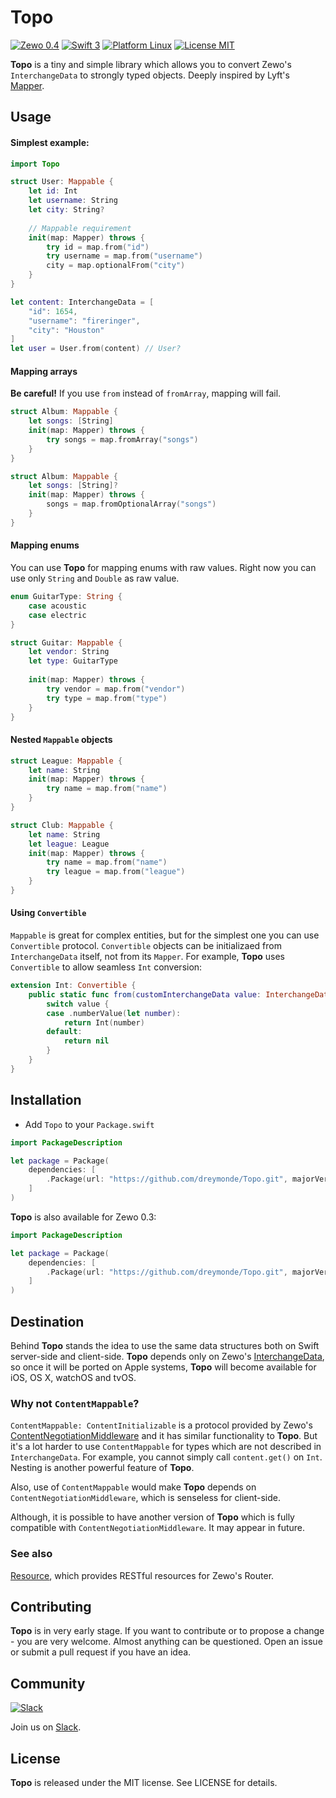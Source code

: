 # Topo
[![Zewo 0.4][zewo-badge]](http://zewo.io)
[![Swift 3][swift-badge]](https://swift.org)
[![Platform Linux][platforms-badge]](https://swift.org)
[![License MIT][mit-badge]](https://tldrlegal.com/license/mit-license)

**Topo** is a tiny and simple library which allows you to convert Zewo's `InterchangeData` to strongly typed objects. Deeply inspired by Lyft's [Mapper][mapper-url].

## Usage
#### Simplest example:

``` swift
import Topo

struct User: Mappable {
    let id: Int
    let username: String
    let city: String?
    
    // Mappable requirement
    init(map: Mapper) throws {
        try id = map.from("id")
        try username = map.from("username")
        city = map.optionalFrom("city")
    }
}

let content: InterchangeData = [
    "id": 1654,
    "username": "fireringer",
    "city": "Houston"
]
let user = User.from(content) // User?
```

#### Mapping arrays
**Be careful!** If you use `from` instead of `fromArray`, mapping will fail.

```swift
struct Album: Mappable {
    let songs: [String]
    init(map: Mapper) throws {
        try songs = map.fromArray("songs")
    }
}
```

```swift
struct Album: Mappable {
    let songs: [String]?
    init(map: Mapper) throws {
        songs = map.fromOptionalArray("songs")
    }
}
```

#### Mapping enums
You can use **Topo** for mapping enums with raw values. Right now you can use only `String` and `Double` as raw value.

```swift
enum GuitarType: String {
    case acoustic
    case electric
}

struct Guitar: Mappable {
    let vendor: String
    let type: GuitarType
    
    init(map: Mapper) throws {
        try vendor = map.from("vendor")
        try type = map.from("type")
    }
}
```

#### Nested `Mappable` objects

```swift
struct League: Mappable {
    let name: String
    init(map: Mapper) throws {
        try name = map.from("name")
    }
}

struct Club: Mappable {
    let name: String
    let league: League
    init(map: Mapper) throws {
        try name = map.from("name")
        try league = map.from("league")
    }
}
```

#### Using `Convertible`
`Mappable` is great for complex entities, but for the simplest one you can use `Convertible` protocol. `Convertible` objects can be initializaed from `InterchangeData` itself, not from its `Mapper`. For example, **Topo** uses `Convertible` to allow seamless `Int` conversion:

```swift
extension Int: Convertible {
    public static func from(customInterchangeData value: InterchangeData) -> Int? {
        switch value {
        case .numberValue(let number):
            return Int(number)
        default:
            return nil
        }
    }
}
```

## Installation
- Add `Topo` to your `Package.swift`

```swift
import PackageDescription

let package = Package(
    dependencies: [
        .Package(url: "https://github.com/dreymonde/Topo.git", majorVersion: 0, minor: 4),
    ]
)
```

**Topo** is also available for Zewo 0.3:

```swift
import PackageDescription

let package = Package(
    dependencies: [
        .Package(url: "https://github.com/dreymonde/Topo.git", majorVersion: 0, minor: 3),
    ]
)
```

## Destination
Behind **Topo** stands the idea to use the same data structures both on Swift server-side and client-side. **Topo** depends only on Zewo's [InterchangeData][interchange-data-url], so once it will be ported on Apple systems, **Topo** will become available for iOS, OS X, watchOS and tvOS.

### Why not `ContentMappable`?
`ContentMappable: ContentInitializable` is a protocol provided by Zewo's [ContentNegotiationMiddleware][cont-neg-mid-url] and it has similar functionality to **Topo**. But it's a lot harder to use `ContentMappable` for types which are not described in `InterchangeData`. For example, you cannot simply call `content.get()` on `Int`. Nesting is another powerful feature of **Topo**.

Also, use of `ContentMappable` would make **Topo** depends on `ContentNegotiationMiddleware`, which is senseless for client-side. 

Although, it is possible to have another version of **Topo** which is fully compatible with `ContentNegotiationMiddleware`. It may appear in future.


### See also
[Resource][resource-url], which provides RESTful resources for Zewo's Router.

## Contributing
**Topo** is in very early stage. If you want to contribute or to propose a change - you are very welcome. Almost anything can be questioned. Open an issue or submit a pull request if you have an idea.

## Community

[![Slack](http://s13.postimg.org/ybwy92ktf/Slack.png)](http://slack.zewo.io)

Join us on [Slack](http://slack.zewo.io).

## License
**Topo** is released under the MIT license. See LICENSE for details.

[zewo-badge]: https://img.shields.io/badge/Zewo-0.4-FF7565.svg?style=flat
[swift-badge]: https://img.shields.io/badge/Swift-3.0-orange.svg?style=flat
[mapper-url]: https://github.com/lyft/mapper
[interchange-data-url]: https://github.com/Zewo/InterchangeData
[resource-url]: https://github.com/paulofaria/Resource
[cont-neg-mid-url]: https://github.com/Zewo/ContentNegotiationMiddleware
[mit-badge]: https://img.shields.io/badge/License-MIT-blue.svg?style=flat
[platforms-badge]: https://img.shields.io/badge/Platform-Linux-lightgray.svg?style=flat
